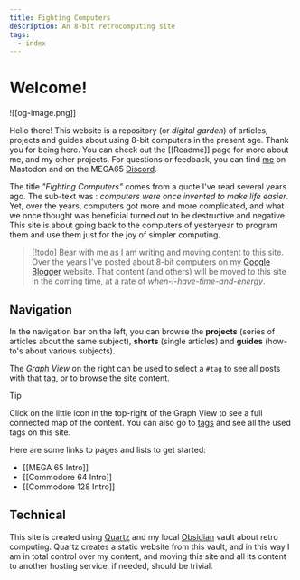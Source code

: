 ```yaml
---
title: Fighting Computers
description: An 8-bit retrocomputing site
tags:
  - index
---
```

# Welcome!

![[og-image.png]]

Hello there! This website is a repository (or *digital garden*) of articles, projects and guides about using 8-bit computers in the present age. Thank you for being here. You can check out the [[Readme]] page for more about me, and my other projects. For questions or feedback, you can find [me](https://oldbytes.space/@wiebow) on Mastodon and on the MEGA65 [Discord](https://discord.com/invite/5DNvESf).

The title *"Fighting Computers"* comes from a quote I've read several years ago. The sub-text was : *computers were once invented to make life easier*. Yet, over the years, computers got more and more complicated, and what we once thought was beneficial turned out to be destructive and negative. This site is about going back to the computers of yesteryear to program them and use them just for the joy of simpler computing.

>[!todo]
>Bear with me as I am writing and moving content to this site. Over the years I've posted about 8-bit computers on my [Google Blogger](https://devdef.blogspot.com/) website. That content (and others) will be moved to this site in the coming time, at a rate of *when-i-have-time-and-energy*.

## Navigation

In the navigation bar on the left, you can browse the **projects** (series of articles about the same subject), **shorts** (single articles) and **guides** (how-to's about various subjects).

The *Graph View* on the right can be used to select a `#tag` to see all posts with that tag, or to browse the site content.

>[!Tip]
>Click on the little icon in the top-right of the Graph View to see a full connected map of the content. You can also go to [tags](https://fightingcomputers.nl/tags/) and see all the used tags on this site.

Here are some links to pages and lists to get started:

* [[MEGA 65 Intro]]
* [[Commodore 64 Intro]]
* [[Commodore 128 Intro]]

## Technical

This site is created using [Quartz](https://quartz.jzhao.xyz/) and my local [Obsidian](https://obsidian.md) vault about retro computing. Quartz creates a static website from this vault, and in this way I am in total control over my content, and moving this site and all its content to another hosting service, if needed, should be trivial.
